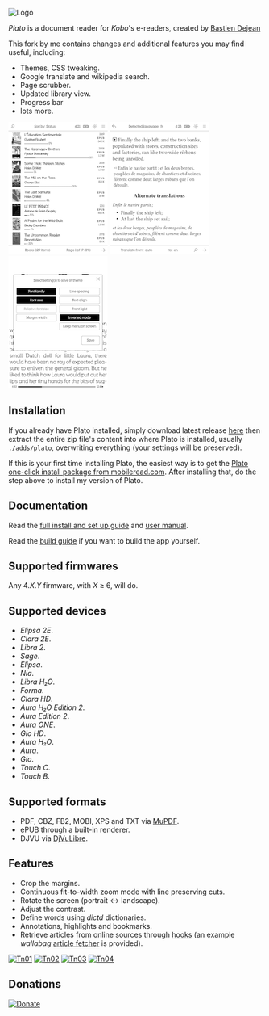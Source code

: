 ![Logo](artworks/plato-logo.svg)

*Plato* is a document reader for *Kobo*'s e-readers, created by [Bastien Dejean](https://github.com/baskerville)

This fork by me contains changes and additional features you may find useful, including:

- Themes, CSS tweaking.
- Google translate and wikipedia search.
- Page scrubber.
- Updated library view.
- Progress bar
- lots more.

[![Tn05](artworks/thumbnail05.png)](artworks/screenshot05.png) [![Tn06](artworks/thumbnail06.png)](artworks/screenshot06.png) [![Tn07](artworks/thumbnail07.png)](artworks/screenshot07.png)

## Installation

If you already have Plato installed, simply download latest release [here](https://github.com/thataboy/plato/releases) then extract the entire zip file's content into where Plato is installed, usually `./adds/plato`, overwriting everything (your settings will be preserved).

If this is your first time installing Plato, the easiest way is to get the
[Plato one-click install package from mobileread.com](https://www.mobileread.com/forums/showthread.php?t=314220). After installing that, do the step above to install my version of Plato.

## Documentation

Read the [full install and set up guide](doc/GUIDE.md) and [user manual](doc/MANUAL.md).

Read the [build guide](doc/BUILD.md) if you want to build the app yourself.

## Supported firmwares

Any 4.*X*.*Y* firmware, with *X* ≥ 6, will do.

## Supported devices

- *Elipsa 2E*.
- *Clara 2E*.
- *Libra 2*.
- *Sage*.
- *Elipsa*.
- *Nia*.
- *Libra H₂O*.
- *Forma*.
- *Clara HD*.
- *Aura H₂O Edition 2*.
- *Aura Edition 2*.
- *Aura ONE*.
- *Glo HD*.
- *Aura H₂O*.
- *Aura*.
- *Glo*.
- *Touch C*.
- *Touch B*.

## Supported formats

- PDF, CBZ, FB2, MOBI, XPS and TXT via [MuPDF](https://mupdf.com/index.html).
- ePUB through a built-in renderer.
- DJVU via [DjVuLibre](http://djvu.sourceforge.net/index.html).

## Features

- Crop the margins.
- Continuous fit-to-width zoom mode with line preserving cuts.
- Rotate the screen (portrait ↔ landscape).
- Adjust the contrast.
- Define words using *dictd* dictionaries.
- Annotations, highlights and bookmarks.
- Retrieve articles from online sources through [hooks](doc/HOOKS.md) (an example *wallabag* [article fetcher](doc/ARTICLE_FETCHER.md) is provided).

[![Tn01](artworks/thumbnail01.png)](artworks/screenshot01.png) [![Tn02](artworks/thumbnail02.png)](artworks/screenshot02.png) [![Tn03](artworks/thumbnail03.png)](artworks/screenshot03.png) [![Tn04](artworks/thumbnail04.png)](artworks/screenshot04.png)

## Donations

[![Donate](https://img.shields.io/badge/Donate-PayPal-green.svg)](https://www.paypal.com/cgi-bin/webscr?cmd=_s-xclick&hosted_button_id=KNAR2VKYRYUV6)
